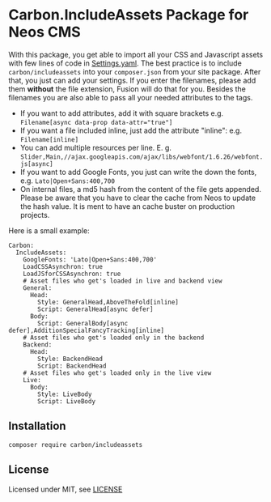 Carbon.IncludeAssets Package for Neos CMS
=========================================

With this package, you get able to import all your CSS and Javascript assets with few lines of code in [Settings.yaml](Configruation/Settings.yaml). The best practice is to include `carbon/includeassets` into your `composer.json` from your site package. After that, you just can add your settings. If you enter the filenames, please add them **without** the file extension, Fusion will do that for you. Besides the filenames you are also able to pass all your needed attributes to the tags.

* If you want to add attributes, add it with square brackets e.g. `Filename[async data-prop data-attr="true"]`
* If you want a file included inline, just add the attribute "inline": e.g. `Filename[inline]`
* You can add multiple resources per line. E. g. `Slider,Main,//ajax.googleapis.com/ajax/libs/webfont/1.6.26/webfont.js[async]`
* If you want to add Google Fonts, you just can write the down the fonts, e.g. `Lato|Open+Sans:400,700`
* On internal files, a md5 hash from the content of the file gets appended. Please be aware that you have to clear the cache from Neos to update the hash value. It is ment to have an cache buster on production projects.

Here is a small example:

```
Carbon:
  IncludeAssets:
    GoogleFonts: 'Lato|Open+Sans:400,700'
    LoadCSSAsynchron: true
    LoadJSforCSSAsynchron: true
    # Asset files who get's loaded in live and backend view
    General:
      Head:
        Style: GeneralHead,AboveTheFold[inline]
        Script: GeneralHead[async defer]
      Body:
        Script: GeneralBody[async defer],AdditionSpecialFancyTracking[inline]
    # Asset files who get's loaded only in the backend
    Backend:
      Head:
        Style: BackendHead
        Script: BackendHead
    # Asset files who get's loaded only in the live view
    Live:
      Body:
        Style: LiveBody
        Script: LiveBody
```


Installation
------------

```
composer require carbon/includeassets
```


License
-------

Licensed under MIT, see [LICENSE](LICENSE)
